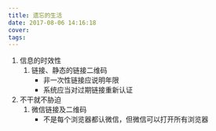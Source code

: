 ```yaml
---
title: 遗忘的生活
date: 2017-08-06 14:16:18
cover:
tags:
---
```


<!-- more -->

1. 信息的时效性
    1. 链接、静态的链接二维码
        - 非一次性链接应说明年限
        - 系统应当对过期链接重新认证
1. 不干就不胁迫
    1. 微信链接及二维码
        - 不是每个浏览器都认微信，但微信可以打开所有浏览器
